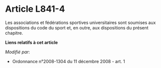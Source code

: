 # Article L841-4

Les associations et fédérations sportives universitaires sont soumises aux dispositions du code du sport et, en outre, aux
dispositions du présent chapitre.

**Liens relatifs à cet article**

_Modifié par_:

  - Ordonnance n°2008-1304 du 11 décembre 2008 - art. 1

